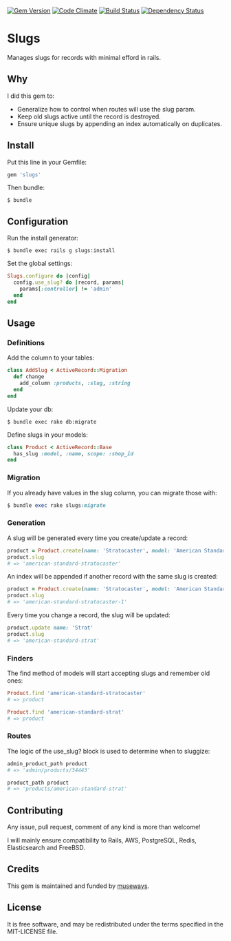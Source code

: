 [![Gem Version](https://badge.fury.io/rb/slugs.svg)](http://badge.fury.io/rb/slugs)
[![Code Climate](https://codeclimate.com/github/museways/slugs/badges/gpa.svg)](https://codeclimate.com/github/museways/slugs)
[![Build Status](https://travis-ci.org/museways/slugs.svg)](https://travis-ci.org/museways/slugs)
[![Dependency Status](https://gemnasium.com/museways/slugs.svg)](https://gemnasium.com/museways/slugs)

# Slugs

Manages slugs for records with minimal efford in rails.

## Why

I did this gem to:

- Generalize how to control when routes will use the slug param.
- Keep old slugs active until the record is destroyed.
- Ensure unique slugs by appending an index automatically on duplicates.

## Install

Put this line in your Gemfile:
```ruby
gem 'slugs'
```

Then bundle:
```
$ bundle
```

## Configuration

Run the install generator:
```
$ bundle exec rails g slugs:install
```

Set the global settings:
```ruby
Slugs.configure do |config|
  config.use_slug? do |record, params|
    params[:controller] != 'admin'
  end
end
```

## Usage

### Definitions

Add the column to your tables:
```ruby
class AddSlug < ActiveRecord::Migration
  def change
    add_column :products, :slug, :string
  end
end
```

Update your db:
```
$ bundle exec rake db:migrate
```

Define slugs in your models:
```ruby
class Product < ActiveRecord::Base
  has_slug :model, :name, scope: :shop_id
end
```

### Migration

If you already have values in the slug column, you can migrate those with:
```ruby
$ bundle exec rake slugs:migrate
```

### Generation

A slug will be generated every time you create/update a record:
```ruby
product = Product.create(name: 'Stratocaster', model: 'American Standar', ...)
product.slug
# => 'american-standard-stratocaster'
```

An index will be appended if another record with the same slug is created:
```ruby
product = Product.create(name: 'Stratocaster', model: 'American Standard', ...)
product.slug
# => 'american-standard-stratocaster-1'
```

Every time you change a record, the slug will be updated:
```ruby
product.update name: 'Strat'
product.slug
# => 'american-standard-strat'
```

### Finders

The find method of models will start accepting slugs and remember old ones:
```ruby
Product.find 'american-standard-stratocaster'
# => product

Product.find 'american-standard-strat'
# => product
```

### Routes

The logic of the use_slug? block is used to determine when to sluggize:
```ruby
admin_product_path product
# => 'admin/products/34443'

product_path product
# => 'products/american-standard-strat'
```

## Contributing

Any issue, pull request, comment of any kind is more than welcome!

I will mainly ensure compatibility to Rails, AWS, PostgreSQL, Redis, Elasticsearch and FreeBSD. 

## Credits

This gem is maintained and funded by [museways](https://github.com/museways).

## License

It is free software, and may be redistributed under the terms specified in the MIT-LICENSE file.
